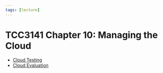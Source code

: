 ```yaml
---
tags: [lecture]
---
```


# TCC3141 Chapter 10: Managing the Cloud

- [Cloud Testing](202401091929.md)
- [Cloud Evaluation](202401092013.md)
